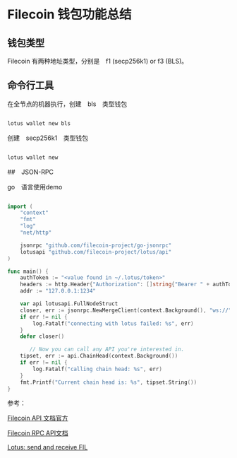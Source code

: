 # Filecoin 钱包功能总结

## 钱包类型

Filecoin 有两种地址类型，分别是　f1 (secp256k1) or f3 (BLS)。

## 命令行工具

在全节点的机器执行，创建　bls　类型钱包

```bash

lotus wallet new bls

```

创建　secp256k1　类型钱包

```bash

lotus wallet new

```

##　JSON-RPC

go　语言使用demo

```go

import (
	"context"
	"fmt"
	"log"
	"net/http"

	jsonrpc "github.com/filecoin-project/go-jsonrpc"
	lotusapi "github.com/filecoin-project/lotus/api"
)

func main() {
	authToken := "<value found in ~/.lotus/token>"
	headers := http.Header{"Authorization": []string{"Bearer " + authToken}}
	addr := "127.0.0.1:1234"

	var api lotusapi.FullNodeStruct
	closer, err := jsonrpc.NewMergeClient(context.Background(), "ws://"+addr+"/rpc/v0", "Filecoin", []interface{}{&api.Internal, &api.CommonStruct.Internal}, headers)
	if err != nil {
		log.Fatalf("connecting with lotus failed: %s", err)
	}
	defer closer()

       // Now you can call any API you're interested in.
	tipset, err := api.ChainHead(context.Background())
	if err != nil {
		log.Fatalf("calling chain head: %s", err)
	}
	fmt.Printf("Current chain head is: %s", tipset.String())
}

```


参考：

[Filecoin API 文档官方](https://docs.filecoin.io/reference/lotus-api/)

[Filecoin RPC API文档](http://cw.hubwiz.com/card/c/filecoin-lotus-rpc/)

[Lotus: send and receive FIL](https://docs.filecoin.io/get-started/lotus/send-and-receive-fil/#about-wallet-addresses)